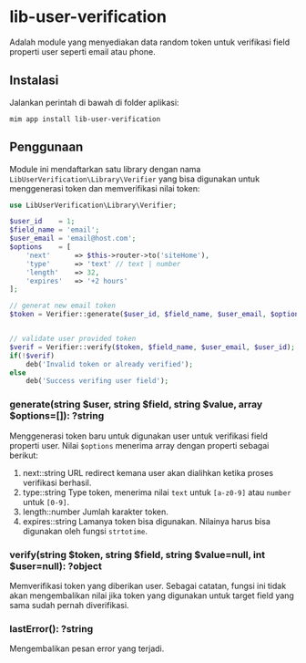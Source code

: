 # lib-user-verification

Adalah module yang menyediakan data random token untuk verifikasi field properti user
seperti email atau phone.

## Instalasi

Jalankan perintah di bawah di folder aplikasi:

```
mim app install lib-user-verification
```

## Penggunaan

Module ini mendaftarkan satu library dengan nama `LibUserVerification\Library\Verifier`
yang bisa digunakan untuk menggenerasi token dan memverifikasi nilai token:

```php
use LibUserVerification\Library\Verifier;

$user_id    = 1;
$field_name = 'email';
$user_email = 'email@host.com';
$options    = [
	'next'      => $this->router->to('siteHome'),
	'type'      => 'text' // text | number
	'length'    => 32,
	'expires'   => '+2 hours'
];

// generat new email token
$token = Verifier::generate($user_id, $field_name, $user_email, $options);


// validate user provided token
$verif = Verifier::verify($token, $field_name, $user_email, $user_id);
if(!$verif)
	deb('Invalid token or already verified');
else
	deb('Success verifing user field');
```

### generate(string $user, string $field, string $value, array $options=[]): ?string

Menggenerasi token baru untuk digunakan user untuk verifikasi field properti user. Nilai
`$options` menerima array dengan properti sebagai berikut:

1. next::string  URL redirect kemana user akan dialihkan ketika proses verifikasi berhasil.
1. type::string  Type token, menerima nilai `text` untuk `[a-z0-9]` atau `number` untuk `[0-9]`.
1. length::number  Jumlah karakter token.
1. expires::string  Lamanya token bisa digunakan. Nilainya harus bisa digunakan oleh fungsi `strtotime`.

### verify(string $token, string $field, string $value=null, int $user=null): ?object

Memverifikasi token yang diberikan user. Sebagai catatan, fungsi ini tidak akan mengembalikan nilai jika
token yang digunakan untuk target field yang sama sudah pernah diverifikasi.

### lastError(): ?string

Mengembalikan pesan error yang terjadi.
